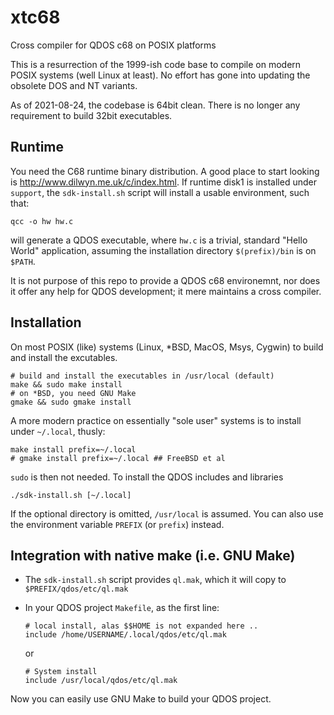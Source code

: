 xtc68
=====

Cross compiler for QDOS c68 on POSIX platforms

This is a resurrection of the 1999-ish code base to compile on modern POSIX systems (well Linux at least). No effort has gone into updating the obsolete DOS and NT variants.

As of 2021-08-24, the codebase is 64bit clean. There is no longer any requirement to build 32bit executables.

## Runtime

You need the C68 runtime binary distribution. A good place to start looking is http://www.dilwyn.me.uk/c/index.html. If runtime disk1 is installed under `support`, the `sdk-install.sh` script will install a usable environment, such that:

```
qcc -o hw hw.c
```
will generate a QDOS executable, where `hw.c` is a trivial, standard "Hello World" application, assuming the installation directory `$(prefix)/bin`  is on `$PATH`.

It is not purpose of this repo to provide a QDOS c68 environemnt, nor does it offer any help for QDOS development; it mere maintains a cross compiler.

## Installation

On most POSIX (like) systems (Linux, *BSD, MacOS, Msys, Cygwin) to build and install the excutables.

```
# build and install the executables in /usr/local (default)
make && sudo make install
# on *BSD, you need GNU Make
gmake && sudo gmake install
```

A more modern practice on essentially "sole user" systems is to install under `~/.local`, thusly:

```
make install prefix=~/.local
# gmake install prefix=~/.local ## FreeBSD et al
```

`sudo` is then not needed.
To install the QDOS includes and libraries

```
./sdk-install.sh [~/.local]
```

If the optional directory is omitted, `/usr/local` is assumed. You can also use the environment variable `PREFIX` (or `prefix`) instead.

## Integration with native make (i.e. GNU Make)

* The `sdk-install.sh` script provides `ql.mak`, which it will copy to `$PREFIX/qdos/etc/ql.mak`
* In your QDOS project `Makefile`, as the first line:


  ```
  # local install, alas $$HOME is not expanded here ..
  include /home/USERNAME/.local/qdos/etc/ql.mak
  ```
  or

  ```
  # System install
  include /usr/local/qdos/etc/ql.mak
  ```


Now you can easily use GNU Make to build your QDOS project.
